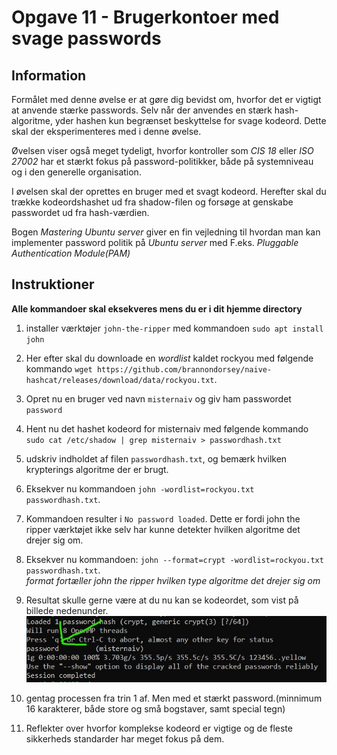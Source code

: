 # Opgave 11 - Brugerkontoer med svage passwords
  
## Information
Formålet med denne øvelse er at gøre dig bevidst om, hvorfor det er vigtigt at anvende stærke passwords. Selv når der anvendes en stærk hash-algoritme, yder hashen kun begrænset beskyttelse for svage kodeord. Dette skal der eksperimenteres med i denne øvelse.

Øvelsen viser også meget tydeligt, hvorfor kontroller som _CIS 18_ eller _ISO 27002_ har et stærkt fokus på password-politikker, både på systemniveau og i den generelle organisation.

I øvelsen skal der oprettes en bruger med et svagt kodeord. Herefter skal du trække kodeordshashet ud fra shadow-filen og forsøge at genskabe passwordet ud fra hash-værdien.
  
Bogen _Mastering Ubuntu server_ giver en fin vejledning til hvordan man kan implementer password politik på _Ubuntu server_ med F.eks. _Pluggable Authentication Module(PAM)_

## Instruktioner
  
**Alle kommandoer skal eksekveres mens du er i dit hjemme directory**  

1. installer værktøjer `john-the-ripper` med kommandoen `sudo apt install john`  

2. Her efter skal du downloade en _wordlist_ kaldet rockyou med følgende kommando `wget https://github.com/brannondorsey/naive-hashcat/releases/download/data/rockyou.txt`.  

3. Opret nu en bruger ved navn `misternaiv` og giv ham passwordet `password`  

4. Hent nu det hashet kodeord for misternaiv med følgende kommando `sudo cat /etc/shadow | grep misternaiv > passwordhash.txt`  

5. udskriv indholdet af filen `passwordhash.txt`, og bemærk hvilken krypterings algoritme der er brugt.  

6. Eksekver nu kommandoen `john -wordlist=rockyou.txt passwordhash.txt`.  

7. Kommandoen resulter i `No password loaded`. Dette er fordi john the ripper værktøjet ikke selv har kunne detekter hvilken algoritme det drejer sig om.  

8. Eksekver nu kommandoen:   `john --format=crypt -wordlist=rockyou.txt passwordhash.txt`.  
   _format fortæller john the ripper hvilken type algoritme det drejer sig om_  

9.  Resultat skulle gerne være at du nu kan se kodeordet, som vist på billede nedenunder.  
![password crack](../../../Images/ØvelsesBilleder/Syssec/Øvelse%2011/passwordCracket.jpg)  
  
10.  gentag processen fra trin 1 af. Men med et stærkt password.(minnimum 16 karakterer, både store og små bogstaver, samt special tegn)  

11.  Reflekter over hvorfor komplekse kodeord er vigtige og de fleste sikkerheds standarder har meget fokus på dem.  

